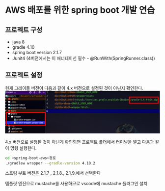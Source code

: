 # AWS 배포를 위한 spring boot 개발 연습

## 프로젝트 구성

- java 8
- gradle 4.10
- spring boot version 2.1.7
- Junit4 (4버전에서는 이 애너테이션 필수 - @RunWith(SpringRunner.class))

## 프로젝트 설정

현재 그레이들 버전이 다음과 같이 4.x 버전으로 설정된 것이 아닌지 확인한다.
![1.png](img/1.png)

4.x 버전으로 설정된 것이 아닌게 확인되면 프로젝트 폴더에서 터미널을 열고 다음과 같이 명령 실행한다.

```bash
cd <spring-boot-aws>경로
./gradlew wrapper --gradle-version 4.10.2
```

스프링 부트 버전은 2.1.7 , 2.1.8., 2.1.9.에서 선택한다  
  
템플릿 엔진으로 mustache를 사용하므로 vscode에 mustache 플러그인 설치  